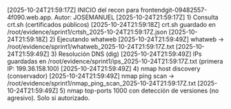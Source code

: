 [2025-10-24T21:59:17Z] INICIO del recon para frontendgit-09482557-4f090.web.app. Autor: JOSEMANUEL
[2025-10-24T21:59:17Z] 1) Consulta crt.sh (certificados públicos)
[2025-10-24T21:59:18Z] crt.sh guardado en /root/evidence/sprint1/crtsh_2025-10-24T21:59:17Z.json
[2025-10-24T21:59:18Z] 2) Ejecutando whatweb
[2025-10-24T21:59:49Z] whatweb -> /root/evidence/sprint1/whatweb_2025-10-24T21:59:17Z.txt
[2025-10-24T21:59:49Z] 3) Resolución DNS (dig)
[2025-10-24T21:59:49Z] IPs guardadas en /root/evidence/sprint1/ips_2025-10-24T21:59:17Z.txt (primera IP: 199.36.158.100)
[2025-10-24T21:59:49Z] 4) nmap host discovery (conservador)
[2025-10-24T21:59:49Z] nmap ping scan -> /root/evidence/sprint1/nmap_ping_scan_2025-10-24T21:59:17Z.txt
[2025-10-24T21:59:49Z] 5) nmap top-ports 1000 con detección de versiones (no agresivo). Solo si autorizado.
